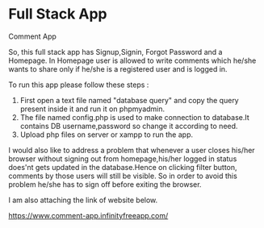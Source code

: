 
# Full Stack App
Comment App

So, this full stack app has Signup,Signin, Forgot Password and a Homepage.
In Homepage user is allowed to write comments which he/she wants to share only if he/she is a registered user and is logged in.



To run this app please follow these steps :

1. First open a text file named "database query" and copy the query present inside it and run it on phpmyadmin.
2. The file named config.php is used to make connection to database.It contains DB username,password so change it according to need.
3. Upload php files on server or xampp to run the app.



I would also like to address a problem that whenever a user closes his/her browser without signing out from homepage,his/her logged in status does'nt gets updated in the database.Hence on clicking filter button, comments by those users will still be visible. So in order to avoid this problem he/she has to sign off before exiting the browser.


I am also attaching the link of website below.


https://www.comment-app.infinityfreeapp.com/
